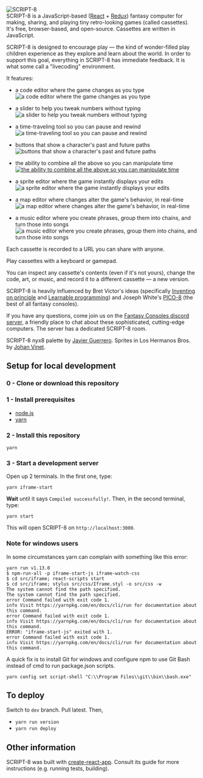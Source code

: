 ![SCRIPT-8](https://github.com/script-8/script-8.github.io/raw/dev/public/logo.png)  
SCRIPT-8 is a JavaScript-based ([React](https://reactjs.org/) + [Redux](https://redux.js.org/)) fantasy computer for making, sharing, and playing tiny retro-looking games (called cassettes). It's free, browser-based, and open-source. Cassettes are written in JavaScript.

SCRIPT-8 is designed to encourage play — the kind of wonder-filled play children experience as they explore and learn about the world. In order to support this goal, everything in SCRIPT-8 has immediate feedback. It is what some call a "livecoding" environment.

It features:

- a code editor where the game changes as you type  
![a code editor where the game changes as you type](https://script-8.github.io/static/media/livecoding480.20d1866a.gif)

- a slider to help you tweak numbers without typing  
![a slider to help you tweak numbers without typing](https://script-8.github.io/static/media/slider480.dc4d8c4b.gif)

- a time-traveling tool so you can pause and rewind  
![a time-traveling tool so you can pause and rewind](https://script-8.github.io/static/media/pauserewind.741e69fa.gif)

- buttons that show a character's past and future paths  
![buttons that show a character's past and future paths](https://script-8.github.io/static/media/toggle.4ab6d6b6.gif)

- the ability to combine all the above so you can manipulate time  
[![the ability to combine all the above so you can manipulate time](https://github.com/script-8/script-8.github.io/raw/dev/public/youtubepromo.jpg)](https://www.youtube.com/watch?v=0rg5GGFaIY0)

- a sprite editor where the game instantly displays your edits  
![a sprite editor where the game instantly displays your edits](https://script-8.github.io/static/media/spritedemo.76159464.gif)

- a map editor where changes alter the game's behavior, in real-time  
![a map editor where changes alter the game's behavior, in real-time](https://script-8.github.io/static/media/mapdemo.23680514.gif)

- a music editor where you create phrases, group them into chains, and turn those into songs  
![a music editor where you create phrases, group them into chains, and turn those into songs](https://script-8.github.io/static/media/musicdemo.c1b0f3bd.gif)

Each cassette is recorded to a URL you can share with anyone.

Play cassettes with a keyboard or gamepad.

You can inspect any cassette's contents (even if it's not yours), change the code, art, or music, and record it to a different cassette — a new version.

SCRIPT-8 is heavily influenced by Bret Victor's ideas (specifically [Inventing on principle](http://vimeo.com/36579366) and [Learnable programming](http://worrydream.com/LearnableProgramming/)) and Joseph White's [PICO-8](https://www.lexaloffle.com/pico-8.php) (the best of all fantasy consoles).

If you have any questions, come join us on the [Fantasy Consoles discord server](https://discord.gg/HA68FNX), a friendly place to chat about these sophisticated, cutting-edge computers. The server has a dedicated SCRIPT-8 room.

SCRIPT-8 nyx8 palette by [Javier Guerrero](https://twitter.com/Xavier_Gd). Sprites in Los Hermanos Bros. by [Johan Vinet](https://twitter.com/johanvinet).

## Setup for local development

### 0 - Clone or download this repository

### 1 - Install prerequisites

- [node.js](nodejs.org)
- [yarn](https://yarnpkg.com/en/)

### 2 - Install this repository

```
yarn
```

### 3 - Start a development server
Open up 2 terminals.
In the first one, type:

```
yarn iframe-start
```

**Wait** until it says `Compiled successfully!`. Then, in the second terminal, type:

```
yarn start
````

This will open SCRIPT-8 on `http://localhost:3000`.

### Note for windows users 

In some circumstances yarn can complain with something like this error:

```
yarn run v1.13.0
$ npm-run-all -p iframe-start-js iframe-watch-css
$ cd src/iframe; react-scripts start
$ cd src/iframe; stylus src/css/Iframe.styl -o src/css -w
The system cannot find the path specified.
The system cannot find the path specified.
error Command failed with exit code 1.
info Visit https://yarnpkg.com/en/docs/cli/run for documentation about this command.
error Command failed with exit code 1.
info Visit https://yarnpkg.com/en/docs/cli/run for documentation about this command.
ERROR: "iframe-start-js" exited with 1.
error Command failed with exit code 1.
info Visit https://yarnpkg.com/en/docs/cli/run for documentation about this command.
```

A quick fix is to install Git for windows and configure npm to use Git Bash instead of cmd to run package.json scripts.

```
yarn config set script-shell "C:\\Program Files\\git\\bin\\bash.exe"
```

## To deploy

Switch to `dev` branch. Pull latest. Then,

- `yarn run version`
- `yarn run deploy`

## Other information

SCRIPT-8 was built with [create-react-app](https://github.com/facebook/create-react-app). Consult its guide for more instructions (e.g. running tests, building).
